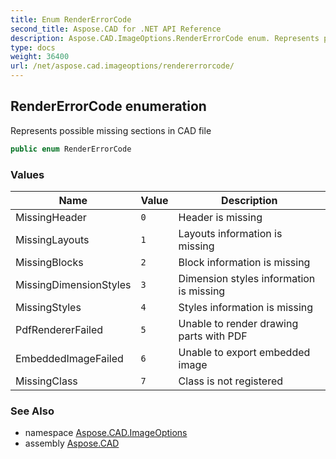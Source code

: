 ```yaml
---
title: Enum RenderErrorCode
second_title: Aspose.CAD for .NET API Reference
description: Aspose.CAD.ImageOptions.RenderErrorCode enum. Represents possible missing sections in CAD file
type: docs
weight: 36400
url: /net/aspose.cad.imageoptions/rendererrorcode/
---
```

## RenderErrorCode enumeration

Represents possible missing sections in CAD file

```csharp
public enum RenderErrorCode
```

### Values

| Name | Value | Description |
| --- | --- | --- |
| MissingHeader | `0` | Header is missing |
| MissingLayouts | `1` | Layouts information is missing |
| MissingBlocks | `2` | Block information is missing |
| MissingDimensionStyles | `3` | Dimension styles information is missing |
| MissingStyles | `4` | Styles information is missing |
| PdfRendererFailed | `5` | Unable to render drawing parts with PDF |
| EmbeddedImageFailed | `6` | Unable to export embedded image |
| MissingClass | `7` | Class is not registered |

### See Also

* namespace [Aspose.CAD.ImageOptions](../../aspose.cad.imageoptions/)
* assembly [Aspose.CAD](../../)


